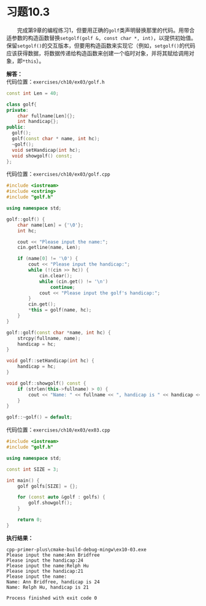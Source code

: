 # 习题10.3

&emsp;&emsp;完成第9章的编程练习1，但要用正确的`golf`类声明替换那里的代码。用带合适参数的构造函数替换`setgolf(golf &, const char *, int)`，以提供初始值。保留`setgolf()`的交互版本，但要用构造函数来实现它（例如，`setgolf()`的代码应该获得数据，将数据传递给构造函数来创建一个临时对象，并将其赋给调用对象，即`*this`）。

**解答：**  
代码位置：`exercises/ch10/ex03/golf.h`

```c++
const int Len = 40;

class golf{
private:
    char fullname[Len]{};
    int handicap{};
public:
  golf();
  golf(const char * name, int hc);
  ~golf();
  void setHandicap(int hc);
  void showgolf() const;
};
```

代码位置：`exercises/ch10/ex03/golf.cpp`
```c++
#include <iostream>
#include <cstring>
#include "golf.h"

using namespace std;

golf::golf() {
    char name[Len] = {'\0'};
    int hc;

    cout << "Please input the name:";
    cin.getline(name, Len);

    if (name[0] != '\0') {
        cout << "Please input the handicap:";
        while (!(cin >> hc)) {
            cin.clear();
            while (cin.get() != '\n')
                continue;
            cout << "Please input the golf's handicap:";
        }
        cin.get();
        *this = golf(name, hc);
    }
}

golf::golf(const char *name, int hc) {
    strcpy(fullname, name);
    handicap = hc;
}

void golf::setHandicap(int hc) {
    handicap = hc;
}

void golf::showgolf() const {
    if (strlen(this->fullname) > 0) {
        cout << "Name: " << fullname << ", handicap is " << handicap << endl;
    }
}

golf::~golf() = default;
```

代码位置：`exercises/ch10/ex03/ex03.cpp`
```c++
#include <iostream>
#include "golf.h"

using namespace std;

const int SIZE = 3;

int main() {
    golf golfs[SIZE] = {};

    for (const auto &golf : golfs) {
        golf.showgolf();
    }

    return 0;
}
```

**执行结果：**  
```
cpp-primer-plus\cmake-build-debug-mingw\ex10-03.exe
Please input the name:Ann Bridfree
Please input the handicap:24
Please input the name:Relph Hu
Please input the handicap:21
Please input the name:
Name: Ann Bridfree, handicap is 24
Name: Relph Hu, handicap is 21

Process finished with exit code 0
```
